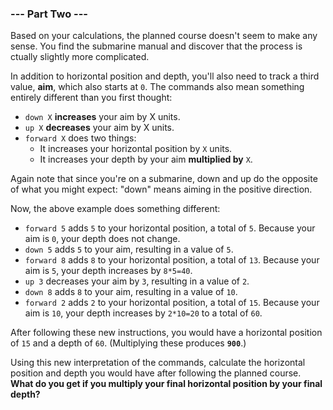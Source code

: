 ### --- Part Two ---

Based on your calculations, the planned course doesn't seem to make any
sense. You find the submarine manual and discover that the process is
ctually slightly more complicated.

In addition to horizontal position and depth, you'll also need to track a
third value, **aim**, which also starts at `0`. The commands also mean something
entirely different than you first thought:

- `down X` **increases** your aim by X units.
- `up X` **decreases** your aim by X units.
- `forward X` does two things:
  - It increases your horizontal position by `X` units.
  - It increases your depth by your aim **multiplied by** `X`.

Again note that since you're on a submarine, down and up do the opposite of
what you might expect: "down" means aiming in the positive direction.

Now, the above example does something different:

- `forward 5` adds `5` to your horizontal position, a total of `5`. Because
  your aim is `0`, your depth does not change.
- `down 5` adds `5` to your aim, resulting in a value of `5`.
- `forward 8` adds `8` to your horizontal position, a total of `13`. Because
  your aim is `5`, your depth increases by `8*5=40`.
- `up 3` decreases your aim by `3`, resulting in a value of `2`.
- `down 8` adds `8` to your aim, resulting in a value of `10`.
- `forward 2` adds `2` to your horizontal position, a total of `15`. Because
  your aim is `10`, your depth increases by `2*10=20` to a total of `60`.

After following these new instructions, you would have a horizontal
position of `15` and a depth of `60`. (Multiplying these produces <code><b>900</b></code>.)

Using this new interpretation of the commands, calculate the horizontal
position and depth you would have after following the planned course. **What
do you get if you multiply your final horizontal position by your final depth?**
